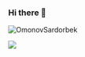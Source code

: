 ### Hi there 👋

<p align="left"> <img src="https://komarev.com/ghpvc/?username=OmonovSardorbek&label=Profile%20views&color=0e75b6&style=flat" alt="OmonovSardorbek" /> </p>
<a href="https://github.com/antonkomarev/github-profile-views-counter">
    <img src="https://komarev.com/ghpvc/?username=OmonovSardorbek&style=for-the-badge">
</a>
<!--
**OmonovSardorbek/OmonovSardorbek** is a ✨ _special_ ✨ repository because its `README.md` (this file) appears on your GitHub profile.

Here are some ideas to get you started:

- 🔭 I’m currently working on ...
- 🌱 I’m currently learning ...
- 👯 I’m looking to collaborate on ...
- 🤔 I’m looking for help with ...
- 💬 Ask me about ...
- 📫 How to reach me: ...
- 😄 Pronouns: ...
- ⚡ Fun fact: ...
-->
